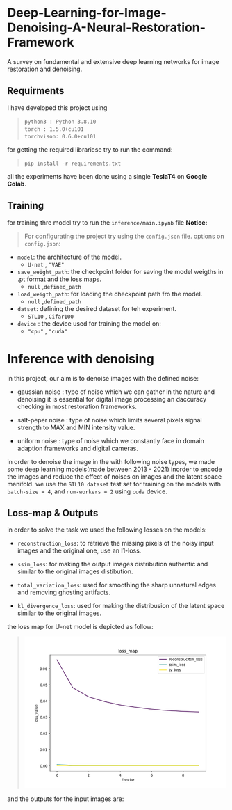 # Deep-Learning-for-Image-Denoising-A-Neural-Restoration-Framework
A survey on fundamental and extensive deep learning networks for image restoration and denoising. 

## Requirments
I have developed this project using 
> `python3 : Python 3.8.10`<br>
> `torch : 1.5.0+cu101`<br> `torchvison: 0.6.0+cu101`
>  
for getting the required librariese try to run the command:
> `pip install -r requirements.txt`

all the experiments have been done using a single **TeslaT4** on **Google Colab**. 

## Training
for training thre model try to run the `inference/main.ipynb` file 
**Notice:** 
> For configurating the project try using the `config.json` file.
> options on `config.json`:
* `model`: the architecture of the model.
  * `U-net` , `"VAE"`
* `save_weight_path`: the checkpoint folder for saving the model weigths in .pt format and the loss maps.
  * `null` ,`defined_path` 
* `load_weigth_path`: for loading the checkpoint path fro the model.
  * `null` ,`defined_path` 
* `datset`: defining the desired dataset for teh experiment.
  * `STL10` , `Cifar100` 
* `device` : the device used for training the model on:
  * `"cpu"` ,  `"cuda"`
  
# Inference with denoising 
in this project, our aim is to denoise images with the defined noise:

* gaussian noise : type of noise which we can gather in the nature and denoising it is essential for digital image processing an daccuracy checking in most restoration frameworks.
   
* salt-peper noise : type of noise which limits several pixels signal strength to MAX and MIN intensity value.
   
* uniform noise : type of noise which we constantly face in domain adaption frameworks and digital cameras.

in order to denoise the image in the with following noise types, we made some deep learning models(made between 2013 - 2021) inorder to encode the images and reduce the effect of noises on images and the latent space manifold.
we use the `STL10 dataset` test set for training on the models with `batch-size = 4`, and `num-workers = 2` using `cuda` device.

##  Loss-map & Outputs
in order to solve the task we used the following losses on the models:
* `reconstruction_loss`: to retrieve the missing pixels of the noisy input images and the original one, use an l1-loss.

* `ssim_loss`: for making the output images distribution authentic and similar to the  original images distibution.    

* `total_variation_loss`: used for smoothing the sharp unnatural edges and removing  ghosting  artifacts.

* `kl_divergence_loss`: used for making the distribusion of the latent space similar to the original images. 
  
the loss map for U-net model is depicted as follow:

> ![](pictures/loss_map_unet.png)

and the outputs for the input images are:
>
